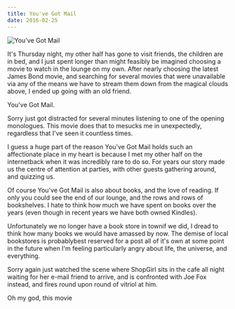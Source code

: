 ```yaml
---
title: You've Got Mail
date: 2016-02-25
---
```


![You've Got Mail](https://source.unsplash.com/y7GlIdTUOvo/1600x900)

It's Thursday night, my other half has gone to visit friends, the children are in bed, and I just spent longer than might feasibly be imagined choosing a movie to watch in the lounge on my own. After nearly choosing the latest James Bond movie, and searching for several movies that were unavailable via any of the means we have to stream them down from the magical clouds above, I ended up going with an old friend.

You've Got Mail.

Sorry just got distracted for several minutes listening to one of the opening monologues. This movie does that to mesucks me in unexpectedly, regardless that I've seen it countless times.

I guess a huge part of the reason You've Got Mail holds such an affectionate place in my heart is because I met my other half on the internetback when it was incredibly rare to do so. For years our story made us the centre of attention at parties, with other guests gathering around, and quizzing us.

Of course You've Got Mail is also about books, and the love of reading. If only you could see the end of our lounge, and the rows and rows of bookshelves. I hate to think how much we have spent on books over the years (even though in recent years we have both owned Kindles).

Unfortunately we no longer have a book store in townif we did, I dread to think how many books we would have amassed by now. The demise of local bookstores is probablybest reserved for a post all of it's own at some point in the future when I'm feeling particularly angry about life, the universe, and everything.

Sorry again just watched the scene where ShopGirl sits in the cafe all night waiting for her e-mail friend to arrive, and is confronted with Joe Fox instead, and fires round upon round of vitriol at him.

Oh my god, this movie